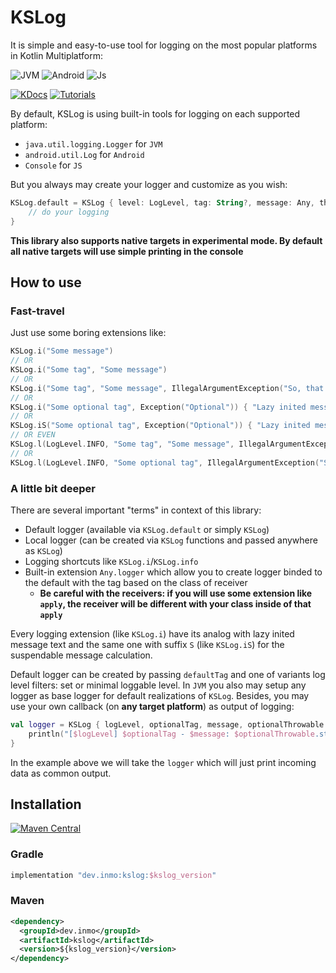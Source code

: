 # KSLog

It is simple and easy-to-use tool for logging on the most popular platforms in Kotlin Multiplatform:

![JVM](https://img.shields.io/badge/JVM-red?style=for-the-badge&logo=openjdk&logoColor=white)
![Android](https://img.shields.io/badge/Android-green?style=for-the-badge&logo=android&logoColor=white)
![Js](https://img.shields.io/badge/JavaScript-323330?style=for-the-badge&logo=javascript&logoColor=F7DF1E)

[![KDocs](https://img.shields.io/badge/KDocs-323330?style=for-the-badge&logo=Kotlin&logoColor=7F52FF)](https://insanusmokrassar.github.io/KSLog/)
[![Tutorials](https://img.shields.io/badge/Tutorials-0288D1?style=for-the-badge&logo=bookstack&logoColor=white)](https://bookstack.inmo.dev/books/kslog)

By default, KSLog is using built-in tools for logging on each supported platform:

* `java.util.logging.Logger` for `JVM`
* `android.util.Log` for `Android`
* `Console` for `JS`

But you always may create your logger and customize as you wish:

```kotlin
KSLog.default = KSLog { level: LogLevel, tag: String?, message: Any, throwable: Throwable? ->
    // do your logging
}
```

**This library also supports native targets in experimental mode. By default all native targets will use simple printing in the console**

## How to use

### Fast-travel

Just use some boring extensions like:

```kotlin
KSLog.i("Some message")
// OR
KSLog.i("Some tag", "Some message")
// OR
KSLog.i("Some tag", "Some message", IllegalArgumentException("So, that is exception :)"))
// OR
KSLog.i("Some optional tag", Exception("Optional")) { "Lazy inited message" }
// OR
KSLog.iS("Some optional tag", Exception("Optional")) { "Lazy inited message for suspendable calculation of text" }
// OR EVEN
KSLog.l(LogLevel.INFO, "Some tag", "Some message", IllegalArgumentException("So, that is exception :)"))
// OR
KSLog.l(LogLevel.INFO, "Some optional tag", IllegalArgumentException("So, that is exception :)")) { "And lazily inited message" }
```

### A little bit deeper

There are several important "terms" in context of this library:

* Default logger (available via `KSLog.default` or simply `KSLog`)
* Local logger (can be created via `KSLog` functions and passed anywhere as `KSLog`)
* Logging shortcuts like `KSLog.i`/`KSLog.info`
* Built-in extension `Any.logger` which allow you to create logger binded to the default with the tag based on the class of receiver
    * __Be careful with the receivers: if you will use some extension like `apply`, the receiver will be different with your class inside of that `apply`__

Every logging extension (like `KSLog.i`) have its analog with lazy inited message text and the same one with suffix `S` (like `KSLog.iS`) for the suspendable message calculation.

Default logger can be created by passing `defaultTag` and one of variants log level filters: set or minimal loggable level. In `JVM` you also may setup any logger as base logger for default realizations of `KSLog`. Besides, you may use your own callback (on **any target platform**) as output of logging:

```kotlin
val logger = KSLog { logLevel, optionalTag, message, optionalThrowable ->
    println("[$logLevel] $optionalTag - $message: $optionalThrowable.stackTraceToString()")
}
```

In the example above we will take the `logger` which will just print incoming data as common output.

## Installation

[![Maven Central](https://maven-badges.herokuapp.com/maven-central/dev.inmo/kslog/badge.svg)](https://maven-badges.herokuapp.com/maven-central/dev.inmo/kslog)

### Gradle

```groovy
implementation "dev.inmo:kslog:$kslog_version"
```

### Maven

```xml
<dependency>
  <groupId>dev.inmo</groupId>
  <artifactId>kslog</artifactId>
  <version>${kslog_version}</version>
</dependency>
```
